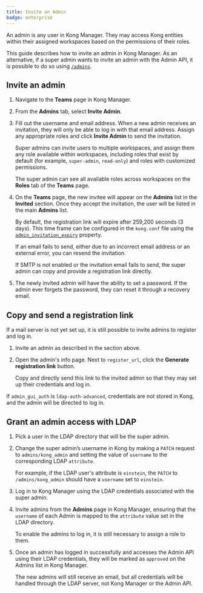 ```yaml
---
title: Invite an Admin
badge: enterprise
---
```


An admin is any user in Kong Manager. They may access
Kong entities within their assigned workspaces based
on the permissions of their roles.

This guide describes how to invite an admin in Kong
Manager. As an alternative, if a super admin wants to
invite an admin with the Admin API, it is possible to
do so using
[`/admins`](/gateway/{{page.kong_version}}/admin-api/admins/reference/#invite-an-admin).

## Invite an admin

1. Navigate to the **Teams** page in Kong Manager.

2. From the **Admins** tab, select **Invite Admin**.

3. Fill out the username and email address. When a new admin receives an
invitation, they will only be able to log in with that email address. Assign any appropriate roles and click **Invite Admin** to send the invitation.

     Super admins can invite users to multiple workspaces, and
    assign them any role available within workspaces, including roles that exist by default (for example, `super-admin`, `read-only`) and roles with customized permissions.

    The super admin can see all available roles across
    workspaces on the **Roles** tab of the **Teams** page.


4. On the **Teams** page, the new invitee will appear on the **Admins** list in the **Invited** section.
Once they accept the invitation, the user will be listed in the main **Admins** list.

    By default, the registration link will expire after 259,200
    seconds (3 days). This time frame can be configured in the `kong.conf`
    file using the [`admin_invitation_expiry`](/gateway/{{page.kong_version}}/reference/configuration) property.

    If an email fails to send, either due to an incorrect email
    address or an external error, you can resend the invitation.

    If SMTP is not enabled or the invitation email fails to send,
    the super admin can copy and provide a registration link directly.

5. The newly invited admin will have the ability to set a password. If the admin ever forgets the password, they can reset it through a recovery email.

## Copy and send a registration link

If a mail server is not yet set up, it is still possible to invite admins to register and log in.

1. Invite an admin as described in the section above.

2. Open the admin's info page. Next to `register_url`, click the **Generate registration link** button.

    Copy and directly send this link to the invited admin so that they may set
    up their credentials and log in.

If `admin_gui_auth` is `ldap-auth-advanced`, credentials are not stored in Kong, and the admin will be directed to log in.

## Grant an admin access with LDAP

1. Pick a user in the LDAP directory that will be the super admin.

2. Change the super admin’s username in Kong by making a `PATCH` request to
`admins/kong_admin` and setting the value of `username` to the corresponding
LDAP `attribute`.

    For example, if the LDAP user's attribute is `einstein`,
    the `PATCH` to `/admins/kong_admin` should have a `username` set to `einstein`.

3. Log in to Kong Manager using the LDAP credentials associated with the super
admin.

4. Invite admins from the **Admins** page in Kong Manager, ensuring that the
`username` of each Admin is mapped to the `attribute` value set in the LDAP
directory.

    To enable the admins to log in, it is still necessary
    to assign a role to them.

5. Once an admin has logged in successfully and accesses the Admin API using
their LDAP credentials, they will be marked as `approved` on the Admins list
in Kong Manager.

    The new admins will still receive an email, but all
    credentials will be handled through the LDAP server, not Kong Manager
    or the Admin API.
